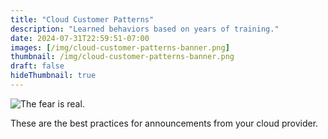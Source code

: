 ```yaml
---
title: "Cloud Customer Patterns"
description: "Learned behaviors based on years of training."
date: 2024-07-31T22:59:51-07:00
images: [/img/cloud-customer-patterns-banner.png]
thumbnail: /img/cloud-customer-patterns-banner.png
draft: false
hideThumbnail: true
---
```


![The fear is real.](/img/cloud-customer-patterns.png)

These are the best practices for announcements from your cloud provider.
